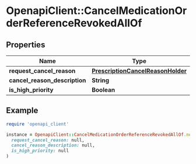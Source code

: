 # OpenapiClient::CancelMedicationOrderReferenceRevokedAllOf

## Properties

| Name | Type | Description | Notes |
| ---- | ---- | ----------- | ----- |
| **request_cancel_reason** | [**PrescriptionCancelReasonHolder**](PrescriptionCancelReasonHolder.md) |  |  |
| **cancel_reason_description** | **String** |  | [optional] |
| **is_high_priority** | **Boolean** |  | [optional] |

## Example

```ruby
require 'openapi_client'

instance = OpenapiClient::CancelMedicationOrderReferenceRevokedAllOf.new(
  request_cancel_reason: null,
  cancel_reason_description: null,
  is_high_priority: null
)
```

